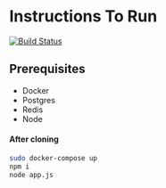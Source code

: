 # Instructions To Run
[![Build Status](https://travis-ci.org/joemccann/dillinger.svg?branch=master)](https://travis-ci.org/joemccann/dillinger)

## Prerequisites

- Docker
- Postgres
- Redis
- Node

#### After cloning
```sh
sudo docker-compose up
npm i
node app.js
```
